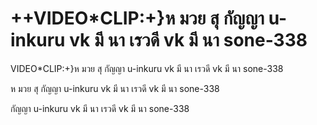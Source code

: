 # ++VIDEO*CLIP:+}ห มวย สุ กัญญา u-inkuru vk มี นา เรวดี vk มี นา sone-338

VIDEO*CLIP:+}ห มวย สุ กัญญา u-inkuru vk มี นา เรวดี vk มี นา sone-338

ห มวย สุ กัญญา u-inkuru vk มี นา เรวดี vk มี นา sone-338

กัญญา u-inkuru vk มี นา เรวดี vk มี นา sone-338

